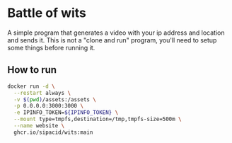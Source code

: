 # Battle of wits

A simple program that generates a video with your ip address and location and sends it.
This is not a "clone and run" program, you'll need to setup some things before running it.

## How to run

```bash
docker run -d \
  --restart always \
  -v $(pwd)/assets:/assets \
  -p 0.0.0.0:3000:3000 \
  -e IPINFO_TOKEN=${IPINFO_TOKEN} \
  --mount type=tmpfs,destination=/tmp,tmpfs-size=500m \
  --name website \
  ghcr.io/sipacid/wits:main
```
